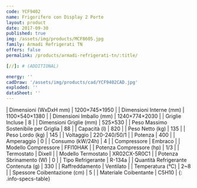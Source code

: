 ```yaml
---
code: YCF9402
name: Frigorifero con Display 2 Porte
layout: product
date: 2017-09-30
published: true
img: /assets/img/products/MCF8605.jpg
family: Armadi Refrigerati TN
offers: false
permalink: /products/armadi-refrigerati-tn/:title/

[//]: # (ADDITIONAL)

energy: ''
cadDraw: '/assets/img/products/cad/YCF9402CAD.jpg'
exploded: ''
dataSheet: ''
---
```



| Dimensioni (WxDxH mm) | 1200×745×1950 |
| Dimensioni Interne (mm) | 1100×540×1380 |
| Dimensioni Imballo (mm) | 1240×774×2030 |
| Griglie Incluse | 8 |
| Dimensioni Griglie (mm) | 525×530 |
| Peso Massimo Sostenibile per Griglia | 88 |
| Capacità (l) | 820 |
| Peso Netto (kg) | 135 |
| Peso Lordo (kg) | 145 |
| Voltaggio | 220-240/50/1 |
| Potenza | 400 |
| Amperaggio | 0 |
| Consumo (kW/24h) | 4 |
| Compressore | Embraco |
| Modello Compressore | FFI10HAK |
| Potenza Compressore (hp) | 1/3 |
| Termostato | Dixell |
| Modello Termostato | XR02CX-5R0C1 |
| Potenza Sbrinamento (W) | 0 |
| Tipo Refrigerante | R-134a |
| Quantità Refrigerante Contenuta (g) | 330 |
| Raffreddamento | Ventilato |
| Temperatura (°C) | 2~8 |
| Spessore Coibentazione (cm) | 5 |
| Materiale Coibentante | C5H10 |
{: .info-specs-table}
